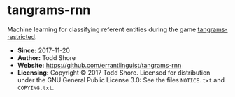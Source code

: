# tangrams-rnn

Machine learning for classifying referent entities during the game [tangrams-restricted](https://github.com/errantlinguist/tangrams-restricted).

* **Since:** 2017-11-20
* **Author:** Todd Shore
* **Website:**  https://github.com/errantlinguist/tangrams-rnn
* **Licensing:** Copyright &copy; 2017 Todd Shore. Licensed for distribution under the GNU General Public License 3.0: See the files `NOTICE.txt` and `COPYING.txt`.
